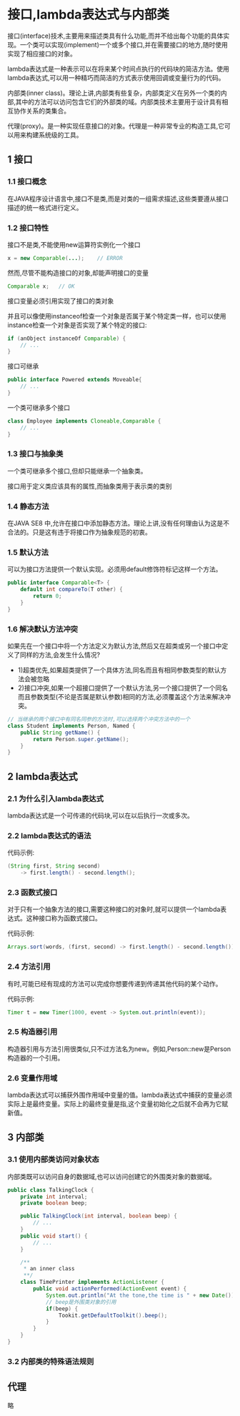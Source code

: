 # 接口,lambda表达式与内部类

接口(interface)技术,主要用来描述类具有什么功能,而并不给出每个功能的具体实现。一个类可以实现(implement)一个或多个接口,并在需要接口的地方,随时使用实现了相应接口的对象。

lambda表达式是一种表示可以在将来某个时间点执行的代码块的简洁方法。使用lambda表达式,可以用一种精巧而简洁的方式表示使用回调或变量行为的代码。

内部类(inner class)。理论上讲,内部类有些复杂，内部类定义在另外一个类的内部,其中的方法可以访问包含它们的外部类的域。内部类技术主要用于设计具有相互协作关系的类集合。

代理(proxy)。是一种实现任意接口的对象。代理是一种非常专业的构造工具,它可以用来构建系统级的工具。

## 1 接口

### 1.1 接口概念

在JAVA程序设计语言中,接口不是类,而是对类的一组需求描述,这些类要遵从接口描述的统一格式进行定义。

### 1.2 接口特性

接口不是类,不能使用new运算符实例化一个接口

``` java
x = new Comparable(...);    // ERROR
```

然而,尽管不能构造接口的对象,却能声明接口的变量

``` java
Comparable x;   // OK
```

接口变量必须引用实现了接口的类对象

并且可以像使用instanceof检查一个对象是否属于某个特定类一样，也可以使用instance检查一个对象是否实现了某个特定的接口:

``` java
if (anObject instanceOf Comparable) {
    // ...
}
```

接口可继承

``` java
public interface Powered extends Moveable{
    // ...
}
```

一个类可继承多个接口

``` java
class Employee implements Cloneable,Comparable {
    // ...
}
```

### 1.3 接口与抽象类

一个类可继承多个接口,但却只能继承一个抽象类。

接口用于定义类应该具有的属性,而抽象类用于表示类的类别

### 1.4 静态方法

在JAVA SE8 中,允许在接口中添加静态方法。理论上讲,没有任何理由认为这是不合法的。只是这有违于将接口作为抽象规范的初衷。

### 1.5 默认方法

可以为接口方法提供一个默认实现。必须用default修饰符标记这样一个方法。

``` java
public interface Comparable<T> {
    default int compareTo(T other) {
        return 0;
    }
}
```

### 1.6 解决默认方法冲突

如果先在一个接口中将一个方法定义为默认方法,然后又在超类或另一个接口中定义了同样的方法,会发生什么情况?

* 1)超类优先,如果超类提供了一个具体方法,同名而且有相同参数类型的默认方法会被忽略
* 2)接口冲突,如果一个超接口提供了一个默认方法,另一个接口提供了一个同名而且参数类型(不论是否属是默认参数)相同的方法,必须覆盖这个方法来解决冲突。

``` java
// 当继承的两个接口中有同名同参的方法时,可以选择两个冲突方法中的一个
class Student implements Person, Named {
    public String getName() {
        return Person.super.getName();
    }
}
```

## 2 lambda表达式

### 2.1 为什么引入lambda表达式

lambda表达式是一个可传递的代码块,可以在以后执行一次或多次。

### 2.2 lambda表达式的语法

代码示例:

``` java
(String first, String second)
    -> first.length() - second.length();
```

### 2.3 函数式接口

对于只有一个抽象方法的接口,需要这种接口的对象时,就可以提供一个lambda表达式。这种接口称为函数式接口。

代码示例:

``` java
Arrays.sort(words, (first, second) -> first.length() - second.length());
```

### 2.4 方法引用

有时,可能已经有现成的方法可以完成你想要传递到传递其他代码的某个动作。

代码示例:

``` java
Timer t = new Timer(1000, event -> System.out.println(event));
```

### 2.5 构造器引用

构造器引用与方法引用很类似,只不过方法名为new。例如,Person::new是Person构造器的一个引用。

### 2.6 变量作用域

lambda表达式可以捕获外围作用域中变量的值。lambda表达式中捕获的变量必须实际上是最终变量。实际上的最终变量是指,这个变量初始化之后就不会再为它赋新值。

## 3 内部类

### 3.1 使用内部类访问对象状态

内部类既可以访问自身的数据域,也可以访问创建它的外围类对象的数据域。

``` java
public class TalkingClock {
    private int interval;
    private boolean beep;

    public TalkingClock(int interval, boolean beep) {
        // ...
    }
    public void start() {
        // ...
    }

    /**
     * an inner class
     **/
    class TimePrinter implements ActionListener {
        public void actionPerformed(ActionEvent event) {
            System.out.println("At the tone,the time is " + new Date());
            // beep是外围类对象的引用
            if(beep) {
                Tookit.getDefaultToolkit().beep();
            }
        }
    }
}
```

### 3.2 内部类的特殊语法规则

## 代理

略

